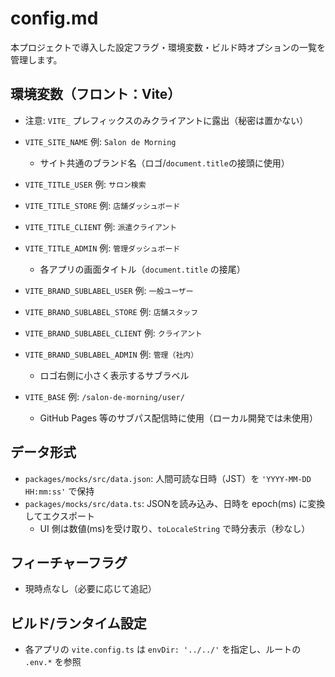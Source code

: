 # config.md

本プロジェクトで導入した設定フラグ・環境変数・ビルド時オプションの一覧を管理します。

## 環境変数（フロント：Vite）
- 注意: `VITE_` プレフィックスのみクライアントに露出（秘密は置かない）

- `VITE_SITE_NAME` 例: `Salon de Morning`
  - サイト共通のブランド名（ロゴ/`document.title`の接頭に使用）

- `VITE_TITLE_USER` 例: `サロン検索`
- `VITE_TITLE_STORE` 例: `店舗ダッシュボード`
- `VITE_TITLE_CLIENT` 例: `派遣クライアント`
- `VITE_TITLE_ADMIN` 例: `管理ダッシュボード`
  - 各アプリの画面タイトル（`document.title` の接尾）

- `VITE_BRAND_SUBLABEL_USER` 例: `一般ユーザー`
- `VITE_BRAND_SUBLABEL_STORE` 例: `店舗スタッフ`
- `VITE_BRAND_SUBLABEL_CLIENT` 例: `クライアント`
- `VITE_BRAND_SUBLABEL_ADMIN` 例: `管理（社内）`
  - ロゴ右側に小さく表示するサブラベル

- `VITE_BASE` 例: `/salon-de-morning/user/`
  - GitHub Pages 等のサブパス配信時に使用（ローカル開発では未使用）

## データ形式
- `packages/mocks/src/data.json`: 人間可読な日時（JST）を `'YYYY-MM-DD HH:mm:ss'` で保持
- `packages/mocks/src/data.ts`: JSONを読み込み、日時を epoch(ms) に変換してエクスポート
  - UI 側は数値(ms)を受け取り、`toLocaleString` で時分表示（秒なし）

## フィーチャーフラグ
- 現時点なし（必要に応じて追記）

## ビルド/ランタイム設定
- 各アプリの `vite.config.ts` は `envDir: '../../'` を指定し、ルートの `.env.*` を参照
